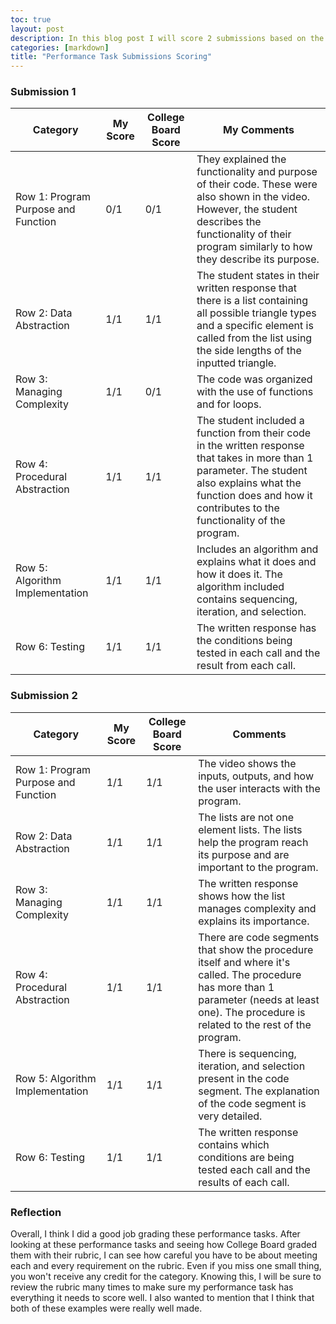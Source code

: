 ```yaml
---
toc: true
layout: post
description: In this blog post I will score 2 submissions based on the college board rubric.
categories: [markdown]
title: "Performance Task Submissions Scoring"
---
```


### Submission 1

| Category | My Score | College Board Score | My Comments |
| ----------- | ----------- | ----------- | ----------- |
| Row 1: Program Purpose and Function  | 0/1    | 0/1    | They explained the functionality and purpose of their code. These were also shown in the video. However, the student describes the functionality of their program similarly to how they describe its purpose.    |
| Row 2: Data Abstraction  | 1/1    | 1/1    | The student states in their written response that there is a list containing all possible triangle types and a specific element is called from the list using the side lengths of the inputted triangle.    |
| Row 3: Managing Complexity  | 1/1    | 0/1    | The code was organized with the use of functions and for loops.    |
| Row 4: Procedural Abstraction  | 1/1    | 1/1    | The student included a function from their code in the written response that takes in more than 1 parameter. The student also explains what the function does and how it contributes to the functionality of the program.    |
| Row 5: Algorithm Implementation  | 1/1    | 1/1    | Includes an algorithm and explains what it does and how it does it. The algorithm included contains sequencing, iteration, and selection.    |
| Row 6: Testing  | 1/1    | 1/1    | The written response has the conditions being tested in each call and the result from each call.    |


### Submission 2

| Category | My Score | College Board Score | Comments |
| ----------- | ----------- | ----------- | ----------- |
| Row 1: Program Purpose and Function  | 1/1    | 1/1    | The video shows the inputs, outputs, and how the user interacts with the program.    |
| Row 2: Data Abstraction  | 1/1    | 1/1    | The lists are not one element lists. The lists help the program reach its purpose and are important to the program.    |
| Row 3: Managing Complexity  | 1/1    | 1/1    | The written response shows how the list manages complexity and explains its importance.    |
| Row 4: Procedural Abstraction  | 1/1    | 1/1    | There are code segments that show the procedure itself and where it's called. The procedure has more than 1 parameter (needs at least one). The procedure is related to the rest of the program.    |
| Row 5: Algorithm Implementation  | 1/1    | 1/1    | There is sequencing, iteration, and selection present in the code segment. The explanation of the code segment is very detailed.    |
| Row 6: Testing  | 1/1    | 1/1    | The written response contains which conditions are being tested each call and the results of each call.    |

### Reflection

Overall, I think I did a good job grading these performance tasks. After looking at these performance tasks and seeing how College Board graded them with their rubric, I can see how careful you have to be about meeting each and every requirement on the rubric. Even if you miss one small thing, you won't receive any credit for the category. Knowing this, I will be sure to review the rubric many times to make sure my performance task has everything it needs to score well. I also wanted to mention that I think that both of these examples were really well made.